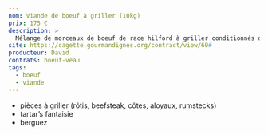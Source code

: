 ```yaml
---
nom: Viande de boeuf à griller (10kg)
prix: 175 €
description: >
  Mélange de morceaux de boeuf de race hilford à griller conditionnés dans un sachet sous vide de 10kg
site: https://cagette.gourmandignes.org/contract/view/60#
producteur: David
contrats: boeuf-veau
tags:
  - boeuf
  - viande
---
```


- pièces à griller (rôtis, beefsteak, côtes, aloyaux, rumstecks)
- tartar’s fantaisie
- berguez